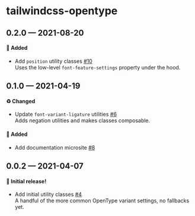 # tailwindcss-opentype

## 0.2.0 — 2021-08-20

#### 🎁 Added

- Add `position` utility classes [#10](https://github.com/stormwarning/tailwindcss-opentype/pull/10)  
  Uses the low-level `font-feature-settings` property under the hood.

## 0.1.0 — 2021-04-19

#### ♻️ Changed

- Update `font-variant-ligature` utilities [#6](https://github.com/stormwarning/tailwindcss-opentype/pull/6)  
  Adds negation utilities and makes classes composable.

#### 🎁 Added

- Add documentation microsite [#8](https://github.com/stormwarning/tailwindcss-opentype/pull/8)

## 0.0.2 — 2021-04-07

#### 🎉 Initial release!

- Add initial utility classes [#4](https://github.com/stormwarning/tailwindcss-opentype/pull/4)  
  A handful of the more common OpenType variant settings, no fallbacks yet.
